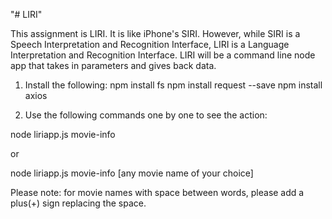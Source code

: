 "# LIRI" 

This assignment is LIRI. It is like iPhone's SIRI. However, while SIRI is a Speech Interpretation and Recognition Interface, LIRI is a Language Interpretation and Recognition Interface. LIRI will be a command line node app that takes in parameters and gives back data.

1. Install the following:
npm install fs
npm install request --save
npm install axios

2. Use the following commands one by one to see the action:

node liriapp.js movie-info

or

node liriapp.js movie-info [any movie name of your choice]

Please note: for movie names with space between words, please add a plus(+) sign replacing the space.